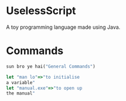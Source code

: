 # UselessScript
A toy programming language made using Java.
# Commands
```py
sun bro ye hai("General Commands")
```

```js
let "man lo"=>"to initialise
a variable"
let "manual.exe"=>"to open up
the manual"
``` 
